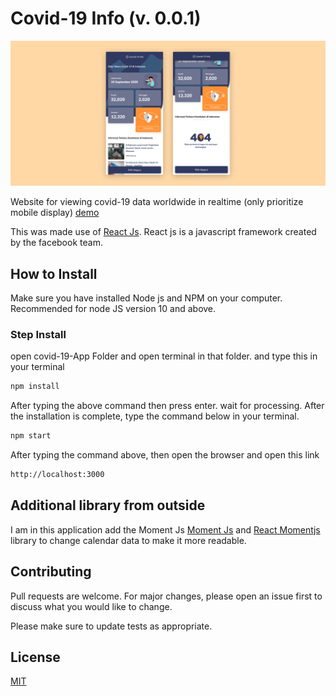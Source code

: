 # Covid-19 Info (v. 0.0.1)

![Alt text](src/assets/image/image-forgithub.png?raw=true "Title")

Website for viewing covid-19 data worldwide in realtime (only prioritize mobile display) [demo](https://covid19090101.netlify.app/)

This was made use of [React Js](https://reactjs.org/). React js is a javascript framework created by the facebook team.

## How to Install
Make sure you have installed Node js and NPM on your computer. Recommended for node JS version 10 and above. 

### Step Install
open covid-19-App Folder and open terminal in that folder. and type this in your terminal

```bash
npm install
```

After typing the above command then press enter. wait for processing. After the installation is complete, type the command below in your terminal.

```bash
npm start
```
After typing the command above, then open the browser and open this link

```bash
http://localhost:3000
```

## Additional library from outside

I am in this application add the Moment Js [Moment Js](https://momentjs.com/) and [React Momentjs](https://www.npmjs.com/package/react-moment) library to change calendar data to make it more readable.


## Contributing
Pull requests are welcome. For major changes, please open an issue first to discuss what you would like to change.

Please make sure to update tests as appropriate.

## License
[MIT](https://choosealicense.com/licenses/mit/)